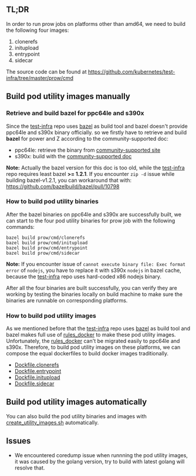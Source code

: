 ## TL;DR

In order to run prow jobs on platforms other than amd64, we need to build the following four images:

1. clonerefs
2. initupload
3. entrypoint
4. sidecar

The source code can be found at https://github.com/kubernetes/test-infra/tree/master/prow/cmd

## Build pod utility images manually

### Retrieve and build bazel for ppc64le and s390x

Since the [test-infra](https://github.com/kubernetes/test-infra) repo uses [bazel](https://bazel.build/) as build tool and bazel doesn't provide ppc64le and s390x binary officially. so we firstly have to retrieve and build **bazel** for power and Z according to the community-supported doc:

- ppc64le: retrieve the binary from [community-supported site](https://oplab9.parqtec.unicamp.br/pub/ppc64el/bazel/)
- s390x: build with the [community-supported doc](https://github.com/linux-on-ibm-z/docs/wiki/Building-Bazel)

**Note:** Actually the bazel version for this doc is too old, while the [test-infra](https://github.com/kubernetes/test-infra) repo requires least bazel **>= 1.2.1**. If you encounter `zip -d` issue while building bazel-v1.2.1, you can workaround that with: https://github.com/bazelbuild/bazel/pull/10798

### How to build pod utility binaries

After the bazel binaries on ppc64le and s390x are successfully built, we can start to the four pod utility binaries for prow job with the following commands:

```
bazel build prow/cmd/clonerefs
bazel build prow/cmd/initupload
bazel build prow/cmd/entrypoint
bazel build prow/cmd/sidecar
```

**Note:** If you encounter issue of `cannot execute binary file: Exec format error` of `nodejs`, you have to replace it with s390x `nodejs` in bazel cache, because the [test-infra](https://github.com/kubernetes/test-infra) repo uses hard-coded x86 nodejs binary.

After all the four binaries are built successfully, you can verify they are working by testing the binaries locally on build machine to make sure the binaries are runnable on corresponding platforms.

### How to build pod utility images

As we mentioned before that the [test-infra](https://github.com/kubernetes/test-infra) repo uses [bazel](https://bazel.build/) as build tool and bazel makes full use of [rules_docker](https://github.com/bazelbuild/rules_docker) to make these pod utility images. Unfortunately, the [rules_docker](https://github.com/bazelbuild/rules_docker) can't be migrated easily to ppc64le and s390x. Therefore, to build pod utility images on these platforms, we can compose the equal dockerfiles to build docker images traditionally.

- [Dockfile.clonerefs](./Dockfile.clonerefs)
- [Dockfile.entrypoint](./Dockfile.entrypoint)
- [Dockfile.initupload](./Dockfile.initupload)
- [Dockfile.sidecar](./Dockfile.sidecar)

## Build pod utility images automatically

You can also build the pod utility binaries and images with [create_utility_images.sh](./create_utility_images.sh) automatically.

## Issues

- We encountered coredump issue when runnning the pod utility images, it was caused by the golang version, try to build with latest golang will resolve that.
